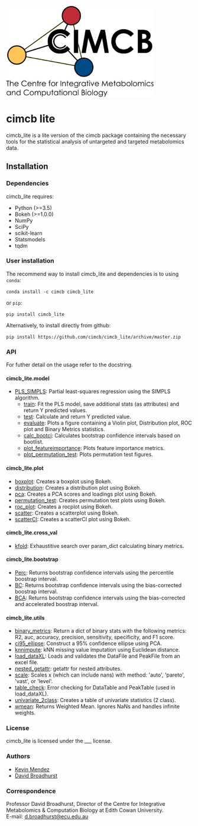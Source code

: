 <img src="cimcb_logo.png" alt="drawing" width="400"/>

# cimcb lite 
cimcb_lite is a lite version of the cimcb package containing the necessary tools for the statistical analysis of untargeted and targeted metabolomics data.

## Installation

### Dependencies
cimcb_lite requires:
- Python (>=3.5)
- Bokeh (>=1.0.0)
- NumPy
- SciPy
- scikit-learn
- Statsmodels
- tqdm

### User installation
The recommend way to install cimcb_lite and dependencies is to using ``conda``:
```console
conda install -c cimcb cimcb_lite
```
or ``pip``:
```console
pip install cimcb_lite
```
Alternatively, to install directly from github:
```console
pip install https://github.com/cimcb/cimcb_lite/archive/master.zip
```

### API
For futher detail on the usage refer to the docstring.

#### cimcb_lite.model
- [PLS_SIMPLS](https://github.com/KevinMMendez/cimcb_lite/blob/master/cimcb_lite/model/PLS_SIMPLS.py#L14-L36): Partial least-squares regression using the SIMPLS algorithm.
  - [train](https://github.com/KevinMMendez/cimcb_lite/blob/master/cimcb_lite/model/PLS_SIMPLS.py#L43-L58): Fit the PLS model, save additional stats (as attributes) and return Y predicted values.
  - [test](https://github.com/KevinMMendez/cimcb_lite/blob/master/cimcb_lite/model/PLS_SIMPLS.py#L105-L117): Calculate and return Y predicted value.
  - [evaluate](https://github.com/KevinMMendez/cimcb_lite/blob/master/cimcb_lite/model/BaseModel.py#L40-L56): Plots a figure containing a Violin plot, Distribution plot, ROC plot and Binary Metrics statistics.
  - [calc_bootci](https://github.com/KevinMMendez/cimcb_lite/blob/master/cimcb_lite/model/BaseModel.py#L191-L201): Calculates bootstrap confidence intervals based on bootlist.
  - [plot_featureimportance](https://github.com/KevinMMendez/cimcb_lite/blob/master/cimcb_lite/model/BaseModel.py#L211-L212): Plots feature importance metrics.
  - [plot_permutation_test](https://github.com/KevinMMendez/cimcb_lite/blob/master/cimcb_lite/model/BaseModel.py#L253-L254): Plots permutation test figures.

#### cimcb_lite.plot
- [boxplot](https://github.com/KevinMMendez/cimcb_lite/blob/master/cimcb_lite/plot/boxplot.py#L8-L18): Creates a boxplot using Bokeh.
- [distribution](https://github.com/KevinMMendez/cimcb_lite/blob/master/cimcb_lite/plot/distribution.py#L6-L16): Creates a distribution plot using Bokeh.
- [pca](https://github.com/KevinMMendez/cimcb_lite/blob/master/cimcb_lite/plot/pca.py#L10-L17): Creates a PCA scores and loadings plot using Bokeh.
- [permutation_test](https://github.com/KevinMMendez/cimcb_lite/blob/master/cimcb_lite/plot/permutation_test.py#L13-L27): Creates permutation test plots using Bokeh.
- [roc_plot](https://github.com/KevinMMendez/cimcb_lite/blob/master/cimcb_lite/plot/roc.py#L11-L24): Creates a rocplot using Bokeh.
- [scatter](https://github.com/KevinMMendez/cimcb_lite/blob/master/cimcb_lite/plot/scatter.py#L6-L16): Creates a scatterplot using Bokeh.
- [scatterCI](https://github.com/KevinMMendez/cimcb_lite/blob/master/cimcb_lite/plot/scatterCI.py#L7-L14): Creates a scatterCI plot using Bokeh.

#### cimcb_lite.cross_val
- [kfold](https://github.com/KevinMMendez/cimcb_lite/blob/master/cimcb_lite/cross_val/kfold.py#L14-L42): Exhaustitive search over param_dict calculating binary metrics.

#### cimcb_lite.bootstrap
- [Perc](https://github.com/KevinMMendez/cimcb_lite/blob/master/cimcb_lite/bootstrap/Perc.py#L6-L35): Returns bootstrap confidence intervals using the percentile boostrap interval.
- [BC](https://github.com/KevinMMendez/cimcb_lite/blob/master/cimcb_lite/bootstrap/BC.py#L8-L37): Returns bootstrap confidence intervals using the bias-corrected boostrap interval.
- [BCA](https://github.com/KevinMMendez/cimcb_lite/blob/master/cimcb_lite/bootstrap/BCA.py#L8-L36): Returns bootstrap confidence intervals using the bias-corrected and accelerated boostrap interval.

#### cimcb_lite.utils
- [binary_metrics](https://github.com/KevinMMendez/cimcb_lite/blob/master/cimcb_lite/utils/binary_metrics.py#L5-L23): Return a dict of binary stats with the following metrics: R2, auc, accuracy, precision, sensitivity, specificity, and F1 score.
- [ci95_ellipse](https://github.com/KevinMMendez/cimcb_lite/blob/master/cimcb_lite/utils/ci95_ellipse.py#L6-L28): Construct a 95% confidence ellipse using PCA.
- [knnimpute](https://github.com/KevinMMendez/cimcb_lite/blob/master/cimcb_lite/utils/knnimpute.py#L7-L22): kNN missing value imputation using Euclidean distance.
- [load_dataXL](https://github.com/KevinMMendez/cimcb_lite/blob/master/cimcb_lite/utils/load_dataXL.py#L7-L29): Loads and validates the DataFile and PeakFile from an excel file.
- [nested_getattr](https://github.com/KevinMMendez/cimcb_lite/blob/master/cimcb_lite/utils/nested_getattr.py#L4-L5): getattr for nested attributes.
- [scale](https://github.com/KevinMMendez/cimcb_lite/blob/master/cimcb_lite/utils/scale.py#L4-L42): Scales x (which can include nans) with method: 'auto', 'pareto', 'vast', or 'level'.
- [table_check](https://github.com/KevinMMendez/cimcb_lite/blob/master/cimcb_lite/utils/table_check.py#L4-L17): Error checking for DataTable and PeakTable (used in load_dataXL).
- [univariate_2class](https://github.com/KevinMMendez/cimcb_lite/blob/master/cimcb_lite/utils/univariate_2class.py#L8-L35): Creates a table of univariate statistics (2 class).
- [wmean](https://github.com/KevinMMendez/cimcb_lite/blob/master/cimcb_lite/utils/wmean.py#L4-L19): Returns Weighted Mean. Ignores NaNs and handles infinite weights.

### License
cimcb_lite is licensed under the ___ license. 

### Authors
- [Kevin Mendez](https://github.com/KevinMMendez/)
- [David Broadhurst](https://scholar.google.ca/citations?user=M3_zZwUAAAAJ&hl=en)

### Correspondence
Professor David Broadhurst, Director of the Centre for Integrative Metabolomics & Computation Biology at Edith Cowan University.  
E-mail: d.broadhurst@ecu.edu.au
